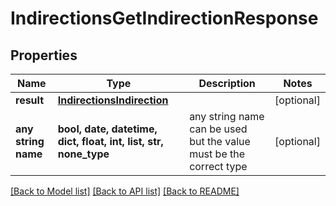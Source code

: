 # IndirectionsGetIndirectionResponse


## Properties
Name | Type | Description | Notes
------------ | ------------- | ------------- | -------------
**result** | [**IndirectionsIndirection**](IndirectionsIndirection.md) |  | [optional] 
**any string name** | **bool, date, datetime, dict, float, int, list, str, none_type** | any string name can be used but the value must be the correct type | [optional]

[[Back to Model list]](../README.md#documentation-for-models) [[Back to API list]](../README.md#documentation-for-api-endpoints) [[Back to README]](../README.md)


